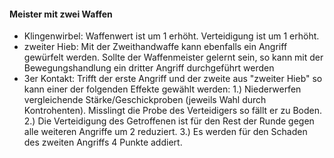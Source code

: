 #### Meister mit zwei Waffen

* Klingenwirbel: Waffenwert ist um 1 erhöht. Verteidigung ist um 1 erhöht.
* zweiter Hieb: Mit der Zweithandwaffe kann ebenfalls ein Angriff gewürfelt werden. Sollte
der Waffenmeister gelernt sein, so kann mit der Bewegungshandlung ein dritter Angriff durchgeführt werden 
* 3er Kontakt: Trifft der erste Angriff und der zweite aus "zweiter Hieb" so kann einer der folgenden Effekte gewählt
werden: 1.) Niederwerfen vergleichende Stärke/Geschickproben (jeweils Wahl durch Kontrohenten). Misslingt die Probe
des Verteidigers so fällt er zu Boden. 2.) Die Verteidigung des Getroffenen ist für den Rest der Runde gegen alle
weiteren Angriffe um 2 reduziert. 3.) Es werden für den Schaden des zweiten Angriffs 4 Punkte addiert.
